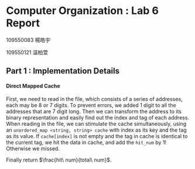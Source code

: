 # Computer Organization : Lab 6 Report

109550083 楊皓宇

109550121 温柏萱

## Part 1 : Implementation Details
#### Direct Mapped Cache

First, we need to read in the file, which consists of a series of addresses, each may be $8$ or $7$ digits. To prevent errors, we added $1$ digit to all the addresses that are $7$ digit long. Then we can transform the address to its binary representation and easily find out the index and tag of each address. When reading in the file, we can stimulate the cache simultaneously, using an `unordered_map <string, string> cache` with index as its key and the tag as its value. If `cache[index]` is not empty and the tag in cache is identical to the current tag, we hit the data in cache, and add the `hit_num` by $1$! Otherwise we missed. 

Finally return $\frac{hit\ num}{total\ num}$.
